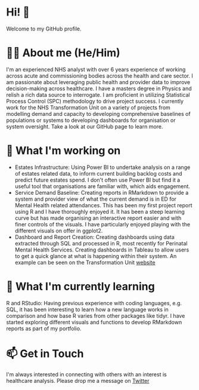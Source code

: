 # Hi! 👋
Welcome to my GitHub profile.

# 👨‍🦱 About me (He/Him)
I'm an experienced NHS analyst with over 6 years experience of working across acute and commissioning bodies across the health and care sector. I am passionate about leveraging public health and provider data to improve decision-making across healthcare. I have a masters degree in Physics and relish a rich data source to interrogate. I am proficient in utilizing Statistical Process Control (SPC) methodology to drive project success. I currently work for the NHS Transformation Unit on a variety of projects from modelling demand and capacity to developing comprehensive baselines of populations or systems to developing dashboards for organisation or system oversight. Take a look at our GitHub page to learn more.

# 🔨 What I'm working on
* Estates Infrastructure: Using Power BI to undertake analysis on a range of estates related data, to inform current building backlog costs and predict future estates spend. I don't often use Power BI but find it a useful tool that organisations are familiar with, which aids engagement.
* Service Demand Baseline: Creating reports in RMarkdown to provide a system and provider view of what the current demand is in ED for Mental Health related attendances. This has been my first project report using R and I have thoroughly enjoyed it. It has been a steep learning curve but has made organising an interactive report easier and with finer controls of the visuals. I have particularly enjoyed playing with the different visuals on offer in ggplot2.
* Dashboard and Report Creation: Creating dashboards using data extracted through SQL and processed in R, most recently for Perinatal Mental Health Services. Creating dashboards in Tableau to allow users to get a quick glance at what is happening within their system. An example can be seen on the Transformation Unit [website](https://transformationunit.nhs.uk/population-health-dashboard/)

# 🌱 What I'm currently learning
R and RStudio: Having previous experience with coding languages, e.g. SQL, it has been interesting to learn how a new language works in comparison and how base R varies from other packages like tidyr. I have started exploring different visuals and functions to develop RMarkdown reports as part of my portfolio.

# 📫 Get in Touch
I'm always interested in connecting with others with an interest is healthcare analysis. Please drop me a message on [Twitter](https://twitter.com/SiWickhamNHS)
